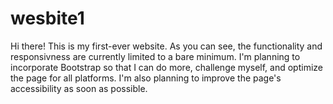 # wesbite1
Hi there! 
This is my first-ever website. As you can see, the functionality and responsivness are currently limited to a bare minimum. 
I'm planning to incorporate Bootstrap so that I can do more, challenge myself, and optimize the page for all platforms. 
I'm also planning to improve the page's accessibility as soon as possible.
